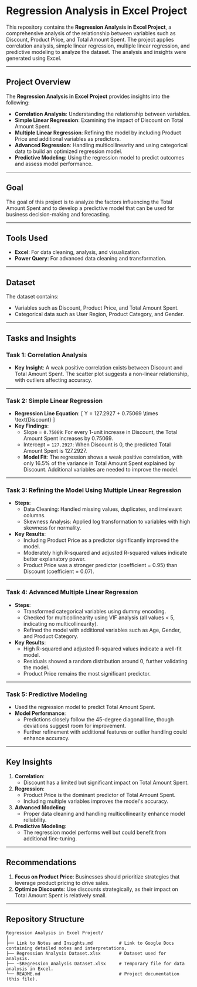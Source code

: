 # **Regression Analysis in Excel Project**

This repository contains the **Regression Analysis in Excel Project**, a comprehensive analysis of the relationship between variables such as Discount, Product Price, and Total Amount Spent. The project applies correlation analysis, simple linear regression, multiple linear regression, and predictive modeling to analyze the dataset. The analysis and insights were generated using Excel.

---

## **Project Overview**

The **Regression Analysis in Excel Project** provides insights into the following:
- **Correlation Analysis**: Understanding the relationship between variables.
- **Simple Linear Regression**: Examining the impact of Discount on Total Amount Spent.
- **Multiple Linear Regression**: Refining the model by including Product Price and additional variables as predictors.
- **Advanced Regression**: Handling multicollinearity and using categorical data to build an optimized regression model.
- **Predictive Modeling**: Using the regression model to predict outcomes and assess model performance.

---

## **Goal**

The goal of this project is to analyze the factors influencing the Total Amount Spent and to develop a predictive model that can be used for business decision-making and forecasting.

---

## **Tools Used**

- **Excel**: For data cleaning, analysis, and visualization.
- **Power Query**: For advanced data cleaning and transformation.

---

## **Dataset**

The dataset contains:
- Variables such as Discount, Product Price, and Total Amount Spent.
- Categorical data such as User Region, Product Category, and Gender.
---

## **Tasks and Insights**

### **Task 1: Correlation Analysis**
- **Key Insight**: A weak positive correlation exists between Discount and Total Amount Spent. The scatter plot suggests a non-linear relationship, with outliers affecting accuracy.

---

### **Task 2: Simple Linear Regression**
- **Regression Line Equation**: 
  \[
  Y = 127.2927 + 0.75069 \times \text{Discount}
  \]
- **Key Findings**:
  - Slope = `0.75069`: For every 1-unit increase in Discount, the Total Amount Spent increases by 0.75069.
  - Intercept = `127.2927`: When Discount is 0, the predicted Total Amount Spent is 127.2927.
  - **Model Fit**: The regression shows a weak positive correlation, with only 16.5% of the variance in Total Amount Spent explained by Discount. Additional variables are needed to improve the model.

---

### **Task 3: Refining the Model Using Multiple Linear Regression**
- **Steps**:
  - Data Cleaning: Handled missing values, duplicates, and irrelevant columns.
  - Skewness Analysis: Applied log transformation to variables with high skewness for normality.
- **Key Results**:
  - Including Product Price as a predictor significantly improved the model.
  - Moderately high R-squared and adjusted R-squared values indicate better explanatory power.
  - Product Price was a stronger predictor (coefficient = 0.95) than Discount (coefficient = 0.07).

---

### **Task 4: Advanced Multiple Linear Regression**
- **Steps**:
  - Transformed categorical variables using dummy encoding.
  - Checked for multicollinearity using VIF analysis (all values < 5, indicating no multicollinearity).
  - Refined the model with additional variables such as Age, Gender, and Product Category.
- **Key Results**:
  - High R-squared and adjusted R-squared values indicate a well-fit model.
  - Residuals showed a random distribution around 0, further validating the model.
  - Product Price remains the most significant predictor.

---

### **Task 5: Predictive Modeling**
- Used the regression model to predict Total Amount Spent.
- **Model Performance**:
  - Predictions closely follow the 45-degree diagonal line, though deviations suggest room for improvement.
  - Further refinement with additional features or outlier handling could enhance accuracy.

---

## **Key Insights**
1. **Correlation**:
   - Discount has a limited but significant impact on Total Amount Spent.
2. **Regression**:
   - Product Price is the dominant predictor of Total Amount Spent.
   - Including multiple variables improves the model's accuracy.
3. **Advanced Modeling**:
   - Proper data cleaning and handling multicollinearity enhance model reliability.
4. **Predictive Modeling**:
   - The regression model performs well but could benefit from additional fine-tuning.

---

## **Recommendations**
1. **Focus on Product Price**: Businesses should prioritize strategies that leverage product pricing to drive sales.
2. **Optimize Discounts**: Use discounts strategically, as their impact on Total Amount Spent is relatively small.

---

## **Repository Structure**
```plaintext
Regression Analysis in Excel Project/
│
├── Link to Notes and Insights.md          # Link to Google Docs containing detailed notes and interpretations.
├── Regression Analysis Dataset.xlsx       # Dataset used for analysis.
├── ~$Regression Analysis Dataset.xlsx     # Temporary file for data analysis in Excel.
└── README.md                              # Project documentation (this file).
